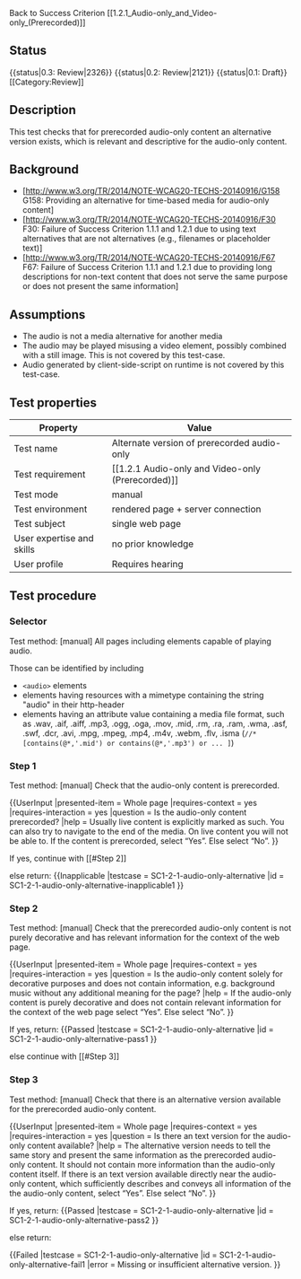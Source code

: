Back to Success Criterion [[1.2.1_Audio-only_and_Video-only_(Prerecorded)]]

## Status
{{status|0.3: Review|2326}}
{{status|0.2: Review|2121}}
{{status|0.1: Draft}}
[[Category:Review]]

## Description
This test checks that for prerecorded audio-only content an alternative version exists, which is relevant and descriptive for the audio-only content.

## Background
- [http://www.w3.org/TR/2014/NOTE-WCAG20-TECHS-20140916/G158 G158: Providing an alternative for time-based media for audio-only content]
- [http://www.w3.org/TR/2014/NOTE-WCAG20-TECHS-20140916/F30 F30: Failure of Success Criterion 1.1.1 and 1.2.1 due to using text alternatives that are not alternatives (e.g., filenames or placeholder text)]
- [http://www.w3.org/TR/2014/NOTE-WCAG20-TECHS-20140916/F67 F67: Failure of Success Criterion 1.1.1 and 1.2.1 due to providing long descriptions for non-text content that does not serve the same purpose or does not present the same information]

## Assumptions
- The audio is not a media alternative for another media
- The audio may be played misusing a video element, possibly combined with a still image. This is not covered by this test-case.
- Audio generated by client-side-script on runtime is not covered by this test-case.

## Test properties

| Property         | Value
|------------------|----
|Test name         |Alternate version of prerecorded audio-only
|Test requirement  |[[1.2.1 Audio-only and Video-only (Prerecorded)]]
|Test mode         |manual
|Test environment  |rendered page + server connection
|Test subject      |single web page
|User expertise and skills |no prior knowledge
|User profile      |Requires hearing


## Test procedure

### Selector
Test method: [manual]
All pages including elements capable of playing audio.

Those can be identified by including

- `<audio>` elements
- elements having resources with a mimetype containing the string "audio" in their http-header
- elements having an attribute value containing a media file format, such as .wav, .aif, .aiff, .mp3, .ogg, .oga, .mov, .mid, .rm, .ra, .ram, .wma, .asf, .swf, .dcr, .avi, .mpg, .mpeg, .mp4, .m4v, .webm, .flv, .isma   (`//*[contains(@*,'.mid') or contains(@*,'.mp3') or ... ]`)

### Step 1
Test method: [manual]
Check that the audio-only content is prerecorded.

{{UserInput
|presented-item = Whole page
|requires-context = yes
|requires-interaction = yes
|question = Is the audio-only content prerecorded?
|help = Usually live content is explicitly marked as such. You can also try to navigate to the end of the media. On live content you will not be able to. If the content is prerecorded, select “Yes”. Else select “No”.
}}

If yes, continue with [[#Step 2]]

else return:
{{Inapplicable
|testcase = SC1-2-1-audio-only-alternative
|id = SC1-2-1-audio-only-alternative-inapplicable1
}}

### Step 2
Test method: [manual]
Check that the prerecorded audio-only content is not purely decorative and has relevant information for the context of the web page.

{{UserInput
|presented-item = Whole page
|requires-context = yes
|requires-interaction = yes
|question = Is the audio-only content solely for decorative purposes and does not contain information, e.g. background music without any additional meaning for the page?
|help = If the audio-only content is purely decorative and does not contain relevant information for the context of the web page select “Yes”. Else select “No”.
}}

If yes, return:
{{Passed
|testcase = SC1-2-1-audio-only-alternative
|id = SC1-2-1-audio-only-alternative-pass1
}}

else continue with [[#Step 3]]

### Step 3
Test method: [manual]
Check that there is an alternative version available for the prerecorded audio-only content.

{{UserInput
|presented-item = Whole page
|requires-context = yes
|requires-interaction = yes
|question = Is there an text version for the audio-only content available?
|help = The alternative version needs to tell the same story and present the same information as the prerecorded audio-only content. It should not contain more information than the audio-only content itself. If there is an text version available directly near the audio-only content, which sufficiently describes and conveys all information of the the audio-only content, select “Yes”. Else select “No”.
}}

If yes, return:
{{Passed
|testcase = SC1-2-1-audio-only-alternative
|id = SC1-2-1-audio-only-alternative-pass2
}}

else return:

{{Failed
|testcase = SC1-2-1-audio-only-alternative
|id = SC1-2-1-audio-only-alternative-fail1
|error = Missing or insufficient alternative version.
}}
